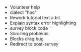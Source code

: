 * Volunteer help
* dialect "hoc"
* Rework tutorial text a bit
* Explain syntax error highlighting
* survey block code
* Scrolling problems
* Blocks drag bug
* Redirect to post-survey
